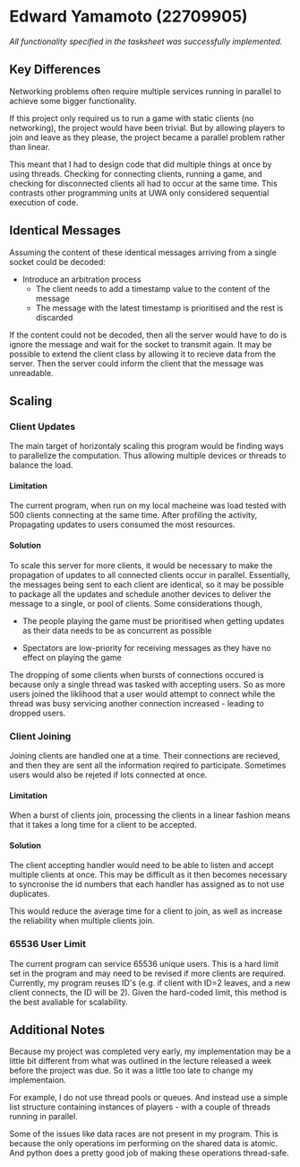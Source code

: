 # Edward Yamamoto (22709905)

_All functionality specified in the tasksheet was successfully implemented._

## Key Differences

Networking problems often require multiple services running in parallel to
achieve some bigger functionality.

If this project only required us to run a game with static clients (no networking),
the project would have been trivial. But by allowing players to join and leave
as they please, the project became a parallel problem rather than linear.

This meant that I had to design code that did multiple things at once by using
threads. Checking for connecting clients, running a game, and checking for
disconnected clients all had to occur at the same time. This contrasts other
programming units at UWA only considered sequential execution of code.

## Identical Messages

Assuming the content of these identical messages arriving from a single socket
could be decoded:

- Introduce an arbitration process
  - The client needs to add a timestamp value to the content of the message
  - The message with the latest timestamp is prioritised and the rest is discarded

If the content could not be decoded, then all the server would have to do is
ignore the message and wait for the socket to transmit again. It may be possible
to extend the client class by allowing it to recieve data from the server. Then
the server could inform the client that the message was unreadable.

## Scaling

### Client Updates

The main target of horizontaly scaling this program would be finding ways to
parallelize the computation. Thus allowing multiple devices or threads to balance
the load.

#### Limitation

The current program, when run on my local macheine was load tested with 500
clients connecting at the same time. After profiling the activity, Propagating
updates to users consumed the most resources.

#### Solution

To scale this server for more clients, it would be necessary to make the propagation
of updates to all connected clients occur in parallel. Essentially, the messages
being sent to each client are identical, so it may be possible to package all the
updates and schedule another devices to deliver the message to a single, or pool
of clients. Some considerations though,

- The people playing the game must be prioritised when getting updates as their
  data needs to be as concurrent as possible

- Spectators are low-priority for receiving messages as they have no effect on
  playing the game

The dropping of some clients when bursts of connections occured is because only
a single thread was tasked with accepting users. So as more users joined the
liklihood that a user would attempt to connect while the thread was busy servicing
another connection increased - leading to dropped users.

### Client Joining

Joining clients are handled one at a time. Their connections are recieved, and
then they are sent all the information reqired to participate. Sometimes users
would also be rejeted if lots connected at once.

#### Limitation

When a burst of clients join, processing the clients in a linear fashion means
that it takes a long time for a client to be accepted.

#### Solution

The client accepting handler would need to be able to listen and accept multiple
clients at once. This may be difficult as it then becomes necessary to syncronise
the id numbers that each handler has assigned as to not use duplicates.

This would reduce the average time for a client to join, as well
as increase the reliability when multiple clients join.

### 65536 User Limit

The current program can service 65536 unique users. This is a hard limit set in
the program and may need to be revised if more clients are required. Currently,
my program reuses ID's (e.g. if client with ID=2 leaves, and a new client
connects, the ID will be 2). Given the hard-coded limit, this method is the best
avaliable for scalability.

## Additional Notes
Because my project was completed very early, my implementation may be a little
bit different from what was outlined in the lecture released a week before the
project was due. So it was a little too late to change my implementaion.

For example, I do not use thread pools or queues. And instead use a simple list
structure containing instances of players - with a couple of threads running in
parallel.

Some of the issues like data races are not present in my program. This is because
the only operations im performing on the shared data is atomic. And python does
a pretty good job of making these operations thread-safe.